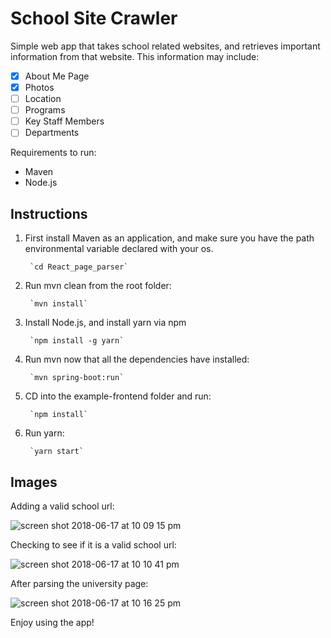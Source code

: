 # School Site Crawler

Simple web app that takes school related websites, and retrieves important information from that website. This information may include:
- [x] About Me Page
- [x] Photos
- [ ] Location
- [ ] Programs
- [ ] Key Staff Members
- [ ] Departments

Requirements to run:
- Maven
- Node.js

## Instructions

1. First install Maven as an application, and make sure you have the path environmental variable declared with your os.
    
        `cd React_page_parser`

2. Run mvn clean from the root folder:

        `mvn install`
    
3. Install Node.js, and install yarn via npm

        `npm install -g yarn`
    
4. Run mvn now that all the dependencies have installed:
   
        `mvn spring-boot:run`
 
5. CD into the example-frontend folder and run:

        `npm install`
    
6. Run yarn:

        `yarn start`

## Images

Adding a valid school url:

![screen shot 2018-06-17 at 10 09 15 pm](https://user-images.githubusercontent.com/25303677/41515491-2042a744-727d-11e8-80bf-7f27f889b96b.png)

Checking to see if it is a valid school url: 

![screen shot 2018-06-17 at 10 10 41 pm](https://user-images.githubusercontent.com/25303677/41515535-4f9a8c46-727d-11e8-98e4-f56c62fd3db8.png)

After parsing the university page: 

![screen shot 2018-06-17 at 10 16 25 pm](https://user-images.githubusercontent.com/25303677/41515606-c9a38268-727d-11e8-9a7e-0a7ee0eeed06.png)


Enjoy using the app!
    
  